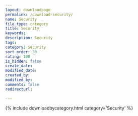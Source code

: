 ```yaml
---
layout: downloadpage
permalink: /download-security/
name: Security
file_type: category
title: Security
keywords:
description: Security
tags:  
category: Security
sort_order: 30
rating: 100
is_hidden: false
create_date:
modified_date:
created_by:
modified_by:
comments: false
redirecturl:

---
```

 {% include downloadbycategory.html category='Security' %}
